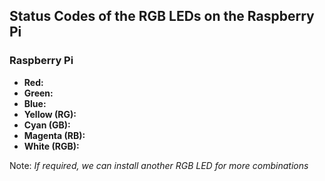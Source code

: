 ## Status Codes of the RGB LEDs on the Raspberry Pi
### Raspberry Pi
- **Red:**
- **Green:**
- **Blue:**
- **Yellow (RG):**
- **Cyan (GB):**
- **Magenta (RB):**
- **White (RGB):**

Note: _If required, we can install another RGB LED for more combinations_
